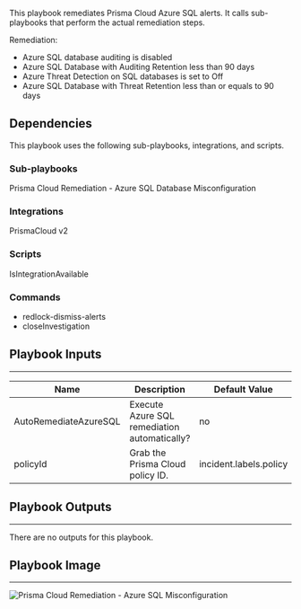 This playbook remediates Prisma Cloud Azure SQL alerts.  It calls sub-playbooks that perform the actual remediation steps.

Remediation:

- Azure SQL database auditing is disabled
- Azure SQL Database with Auditing Retention less than 90 days
- Azure Threat Detection on SQL databases is set to Off
- Azure SQL Database with Threat Retention less than or equals to 90 days

## Dependencies
This playbook uses the following sub-playbooks, integrations, and scripts.

### Sub-playbooks
Prisma Cloud Remediation - Azure SQL Database Misconfiguration

### Integrations
PrismaCloud v2

### Scripts
IsIntegrationAvailable

### Commands
* redlock-dismiss-alerts
* closeInvestigation

## Playbook Inputs
---

| **Name** | **Description** | **Default Value** | **Required** |
| --- | --- | --- | --- |
| AutoRemediateAzureSQL | Execute Azure SQL remediation automatically? | no | Optional |
| policyId | Grab the Prisma Cloud policy ID. | incident.labels.policy | Optional |

## Playbook Outputs
---
There are no outputs for this playbook.

## Playbook Image
---
![Prisma Cloud Remediation - Azure SQL Misconfiguration](../../doc_files/PCR_-_Azure_SQL_Misconfig.png/n)
